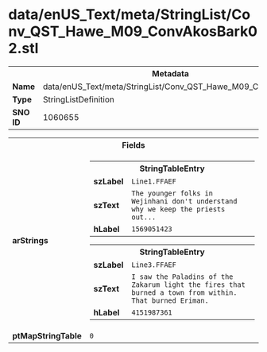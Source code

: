 <h1>data/enUS_Text/meta/StringList/Conv_QST_Hawe_M09_ConvAkosBark02.stl</h1><table><tr><th colspan="100%">Metadata</th></tr><tr><td><b>Name</b></td><td>data/enUS_Text/meta/StringList/Conv_QST_Hawe_M09_ConvAkosBark02.stl</td></tr><tr><td><b>Type</b></td><td>StringListDefinition</td></tr><tr><td><b>SNO ID</b></td><td>1060655</td></tr></table>

<table><tr><th colspan="100%">Fields</th></tr><tr><td><b>arStrings</b></td><td><table><tr><th colspan="100%">StringTableEntry</th></tr><tr><td><b>szLabel</b></td><td><code>Line1.FFAEF</code></td></tr><tr><td><b>szText</b></td><td><code>The younger folks in Wejinhani don't understand why we keep the priests out...</code></td></tr><tr><td><b>hLabel</b></td><td><code>1569051423</code></td></tr></table>


<table><tr><th colspan="100%">StringTableEntry</th></tr><tr><td><b>szLabel</b></td><td><code>Line3.FFAEF</code></td></tr><tr><td><b>szText</b></td><td><code>I saw the Paladins of the Zakarum light the fires that burned a town from within. That burned Eriman.</code></td></tr><tr><td><b>hLabel</b></td><td><code>4151987361</code></td></tr></table>


</td></tr><tr><td><b>ptMapStringTable</b></td><td><code>0</code></td></tr></table>

